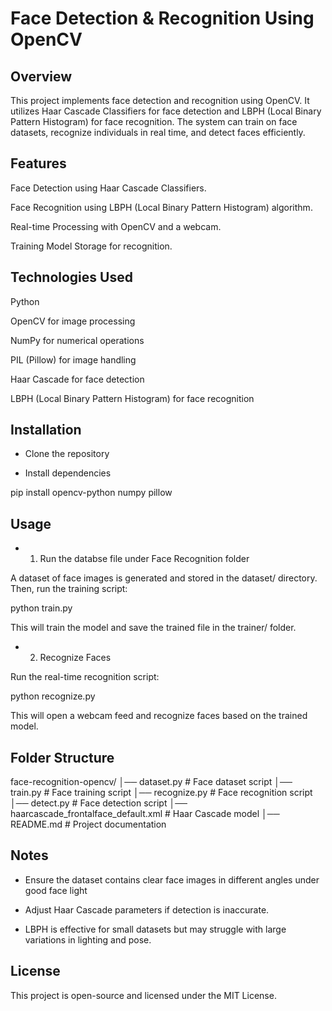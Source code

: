 # Face Detection & Recognition Using OpenCV

## Overview

This project implements face detection and recognition using OpenCV. It utilizes Haar Cascade Classifiers for face detection and LBPH (Local Binary Pattern Histogram) for face recognition. The system can train on face datasets, recognize individuals in real time, and detect faces efficiently.

## Features

Face Detection using Haar Cascade Classifiers.

Face Recognition using LBPH (Local Binary Pattern Histogram) algorithm.

Real-time Processing with OpenCV and a webcam.

Training Model Storage for recognition.

## Technologies Used

Python

OpenCV for image processing

NumPy for numerical operations

PIL (Pillow) for image handling

Haar Cascade for face detection

LBPH (Local Binary Pattern Histogram) for face recognition

## Installation

- Clone the repository

- Install dependencies

pip install opencv-python numpy pillow

## Usage

- 1. Run the databse file under Face Recognition folder

A dataset of face images is generated and stored in the dataset/ directory. Then, run the training script:

python train.py

This will train the model and save the trained file in the trainer/ folder.

- 2. Recognize Faces

Run the real-time recognition script:

python recognize.py

This will open a webcam feed and recognize faces based on the trained model.

## Folder Structure

face-recognition-opencv/
│── dataset.py                # Face dataset script
│── train.py                # Face training script
│── recognize.py            # Face recognition script
│── detect.py               # Face detection script
│── haarcascade_frontalface_default.xml  # Haar Cascade model
│── README.md               # Project documentation

## Notes

- Ensure the dataset contains clear face images in different angles under good face light

- Adjust Haar Cascade parameters if detection is inaccurate.

- LBPH is effective for small datasets but may struggle with large variations in lighting and pose.

## License

This project is open-source and licensed under the MIT License.

